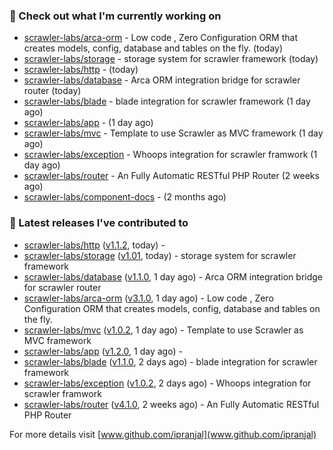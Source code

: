 ### 👷 Check out what I'm currently working on

- [scrawler-labs/arca-orm](https://github.com/scrawler-labs/arca-orm) -  Low code , Zero Configuration ORM that creates models, config, database and tables on the fly. (today)
- [scrawler-labs/storage](https://github.com/scrawler-labs/storage) - storage system for scrawler framework (today)
- [scrawler-labs/http](https://github.com/scrawler-labs/http) -  (today)
- [scrawler-labs/database](https://github.com/scrawler-labs/database) - Arca ORM integration bridge for scrawler router (today)
- [scrawler-labs/blade](https://github.com/scrawler-labs/blade) - blade integration for scrawler framework (1 day ago)
- [scrawler-labs/app](https://github.com/scrawler-labs/app) -  (1 day ago)
- [scrawler-labs/mvc](https://github.com/scrawler-labs/mvc) - Template to use Scrawler as MVC framework (1 day ago)
- [scrawler-labs/exception](https://github.com/scrawler-labs/exception) - Whoops integration for scrawler framwork (1 day ago)
- [scrawler-labs/router](https://github.com/scrawler-labs/router) - An Fully Automatic RESTful PHP Router (2 weeks ago)
- [scrawler-labs/component-docs](https://github.com/scrawler-labs/component-docs) -  (2 months ago)

### 🔭 Latest releases I've contributed to

- [scrawler-labs/http](https://github.com/scrawler-labs/http) ([v1.1.2](https://github.com/scrawler-labs/http/releases/tag/v1.1.2), today) - 
- [scrawler-labs/storage](https://github.com/scrawler-labs/storage) ([v1.01](https://github.com/scrawler-labs/storage/releases/tag/v1.01), today) - storage system for scrawler framework
- [scrawler-labs/database](https://github.com/scrawler-labs/database) ([v1.1.0](https://github.com/scrawler-labs/database/releases/tag/v1.1.0), 1 day ago) - Arca ORM integration bridge for scrawler router
- [scrawler-labs/arca-orm](https://github.com/scrawler-labs/arca-orm) ([v3.1.0](https://github.com/scrawler-labs/arca-orm/releases/tag/v3.1.0), 1 day ago) -  Low code , Zero Configuration ORM that creates models, config, database and tables on the fly.
- [scrawler-labs/mvc](https://github.com/scrawler-labs/mvc) ([v1.0.2](https://github.com/scrawler-labs/mvc/releases/tag/v1.0.2), 1 day ago) - Template to use Scrawler as MVC framework
- [scrawler-labs/app](https://github.com/scrawler-labs/app) ([v1.2.0](https://github.com/scrawler-labs/app/releases/tag/v1.2.0), 1 day ago) - 
- [scrawler-labs/blade](https://github.com/scrawler-labs/blade) ([v1.1.0](https://github.com/scrawler-labs/blade/releases/tag/v1.1.0), 2 days ago) - blade integration for scrawler framework
- [scrawler-labs/exception](https://github.com/scrawler-labs/exception) ([v1.0.2](https://github.com/scrawler-labs/exception/releases/tag/v1.0.2), 2 days ago) - Whoops integration for scrawler framwork
- [scrawler-labs/router](https://github.com/scrawler-labs/router) ([v4.1.0](https://github.com/scrawler-labs/router/releases/tag/v4.1.0), 2 weeks ago) - An Fully Automatic RESTful PHP Router

For more details visit [www.github.com/ipranjal](www.github.com/ipranjal)

